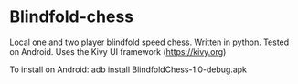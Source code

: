 # Blindfold-chess
Local one and two player blindfold speed chess.
Written in python.  Tested on Android.
Uses the Kivy UI framework (https://kivy.org)

To install on Android:
adb install BlindfoldChess-1.0-debug.apk
